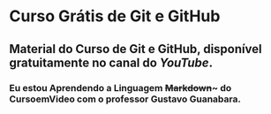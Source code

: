 # Curso Grátis de Git e GitHub
## Material do **Curso de Git e GitHub**, disponível gratuitamente no canal do *YouTube*.
### Eu estou Aprendendo a Linguagem ~~Markdown~~~ do **CursoemVideo** com o professor **Gustavo Guanabara**. 
